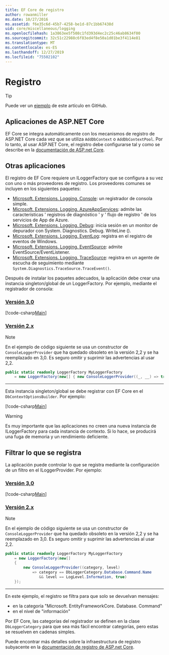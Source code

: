 ```yaml
---
title: EF Core de registro
author: rowanmiller
ms.date: 10/27/2016
ms.assetid: f6e35c6d-45b7-4258-be1d-87c1bb67438d
uid: core/miscellaneous/logging
ms.openlocfilehash: 1a3863ee5f508c1fd393d4ec2c25c46ab8634f00
ms.sourcegitcommit: 32c51c22988c6f83ed4f8e50a1d01be3f4114e81
ms.translationtype: MT
ms.contentlocale: es-ES
ms.lasthandoff: 12/27/2019
ms.locfileid: "75502102"
---
```

# <a name="logging"></a>Registro

> [!TIP]  
> Puede ver un [ejemplo](https://github.com/aspnet/EntityFramework.Docs/tree/master/samples/core/Miscellaneous/Logging) de este artículo en GitHub.

## <a name="aspnet-core-applications"></a>Aplicaciones de ASP.NET Core

EF Core se integra automáticamente con los mecanismos de registro de ASP.NET Core cada vez que se utiliza `AddDbContext` o `AddDbContextPool`. Por lo tanto, al usar ASP.NET Core, el registro debe configurarse tal y como se describe en la [documentación de ASP.net Core](https://docs.microsoft.com/aspnet/core/fundamentals/logging?tabs=aspnetcore2x).

## <a name="other-applications"></a>Otras aplicaciones

El registro de EF Core requiere un ILoggerFactory que se configura a su vez con uno o más proveedores de registro. Los proveedores comunes se incluyen en los siguientes paquetes:

* [Microsoft. Extensions. Logging. Console](https://www.nuget.org/packages/Microsoft.Extensions.Logging.Console/): un registrador de consola simple.
* [Microsoft. Extensions. Logging. AzureAppServices](https://www.nuget.org/packages/Microsoft.Extensions.Logging.AzureAppServices/): admite las características ' registros de diagnóstico ' y ' flujo de registro ' de los servicios de App de Azure.
* [Microsoft. Extensions. Logging. Debug](https://www.nuget.org/packages/Microsoft.Extensions.Logging.Debug/): inicia sesión en un monitor de depurador con System. Diagnostics. Debug. WriteLine ().
* [Microsoft. Extensions. Logging. EventLog](https://www.nuget.org/packages/Microsoft.Extensions.Logging.EventLog/): registra en el registro de eventos de Windows.
* [Microsoft. Extensions. Logging. EventSource](https://www.nuget.org/packages/Microsoft.Extensions.Logging.EventSource/): admite EventSource/EventListener.
* [Microsoft. Extensions. Logging. TraceSource](https://www.nuget.org/packages/Microsoft.Extensions.Logging.TraceSource/): registra en un agente de escucha de seguimiento mediante `System.Diagnostics.TraceSource.TraceEvent()`.

Después de instalar los paquetes adecuados, la aplicación debe crear una instancia singleton/global de un LoggerFactory. Por ejemplo, mediante el registrador de consola:

### <a name="version-30tabv3"></a>[Versión 3,0](#tab/v3)

[!code-csharp[Main](../../../samples/core/Miscellaneous/Logging/Logging/BloggingContext.cs#DefineLoggerFactory)]

### <a name="version-2xtabv2"></a>[Versión 2.x](#tab/v2)

> [!NOTE]
> En el ejemplo de código siguiente se usa un constructor de `ConsoleLoggerProvider` que ha quedado obsoleto en la versión 2,2 y se ha reemplazado en 3,0. Es seguro omitir y suprimir las advertencias al usar 2,2.

``` csharp
public static readonly LoggerFactory MyLoggerFactory
    = new LoggerFactory(new[] { new ConsoleLoggerProvider((_, __) => true, true) });
```

***

Esta instancia singleton/global se debe registrar con EF Core en el `DbContextOptionsBuilder`. Por ejemplo:

[!code-csharp[Main](../../../samples/core/Miscellaneous/Logging/Logging/BloggingContext.cs#RegisterLoggerFactory)]

> [!WARNING]
> Es muy importante que las aplicaciones no creen una nueva instancia de ILoggerFactory para cada instancia de contexto. Si lo hace, se producirá una fuga de memoria y un rendimiento deficiente.

## <a name="filtering-what-is-logged"></a>Filtrar lo que se registra

La aplicación puede controlar lo que se registra mediante la configuración de un filtro en el ILoggerProvider. Por ejemplo:

### <a name="version-30tabv3"></a>[Versión 3,0](#tab/v3)

[!code-csharp[Main](../../../samples/core/Miscellaneous/Logging/Logging/BloggingContextWithFiltering.cs#DefineLoggerFactory)]

### <a name="version-2xtabv2"></a>[Versión 2.x](#tab/v2)

> [!NOTE]
> En el ejemplo de código siguiente se usa un constructor de `ConsoleLoggerProvider` que ha quedado obsoleto en la versión 2,2 y se ha reemplazado en 3,0. Es seguro omitir y suprimir las advertencias al usar 2,2.

``` csharp
public static readonly LoggerFactory MyLoggerFactory
    = new LoggerFactory(new[]
    {
        new ConsoleLoggerProvider((category, level)
            => category == DbLoggerCategory.Database.Command.Name
               && level == LogLevel.Information, true)
    });
```

***

En este ejemplo, el registro se filtra para que solo se devuelvan mensajes:

* en la categoría "Microsoft. EntityFrameworkCore. Database. Command"
* en el nivel de "información"

Por EF Core, las categorías del registrador se definen en la clase `DbLoggerCategory` para que sea más fácil encontrar categorías, pero estas se resuelven en cadenas simples.

Puede encontrar más detalles sobre la infraestructura de registro subyacente en la [documentación de registro de ASP.net Core](https://docs.microsoft.com/aspnet/core/fundamentals/logging?tabs=aspnetcore2x).
